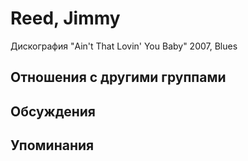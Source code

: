 # Reed, Jimmy

Дискография
"Ain't That Lovin' You Baby" 2007, Blues

## Отношения с другими группами


## Обсуждения


## Упоминания

